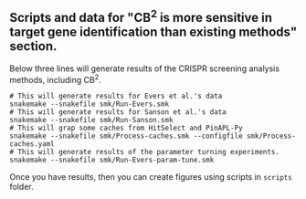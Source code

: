 ## Scripts and data for "CB<sup>2</sup> is more sensitive in target gene identification than existing methods" section.

Below three lines will generate results of the CRISPR screening analysis methods, including CB<sup>2</sup>.

```
# This will generate results for Evers et al.'s data
snakemake --snakefile smk/Run-Evers.smk 
# This will generate results for Sanson et al.'s data
snakemake --snakefile smk/Run-Sanson.smk
# This will grap some caches from HitSelect and PinAPL-Py
snakemake --snakefile smk/Process-caches.smk --configfile smk/Process-caches.yaml
# This will generate results of the parameter turning experiments.
snakemake --snakefile smk/Run-Evers-param-tune.smk	
```

Once you have results, then you can create figures using scripts in `scripts` folder.

